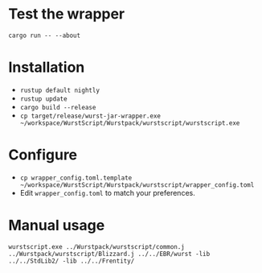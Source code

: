 # Test the wrapper

`cargo run -- --about`

# Installation

* `rustup default nightly`
* `rustup update`
* `cargo build --release`
* `cp target/release/wurst-jar-wrapper.exe ~/workspace/WurstScript/Wurstpack/wurstscript/wurstscript.exe`

# Configure

* `cp wrapper_config.toml.template ~/workspace/WurstScript/Wurstpack/wurstscript/wrapper_config.toml`
* Edit `wrapper_config.toml` to match your preferences.

# Manual usage

`wurstscript.exe ../Wurstpack/wurstscript/common.j ../Wurstpack/wurstscript/Blizzard.j ../../EBR/wurst -lib ../../StdLib2/ -lib ../../Frentity/`
